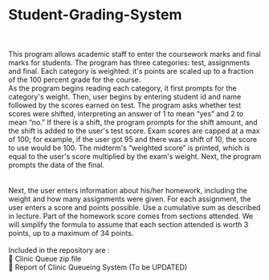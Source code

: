 # Student-Grading-System
</br>
</br>
This program allows academic staff to enter the coursework marks and final marks for students. 
The program has three categories: test, assignments and final. 
Each category is weighted: it's points are scaled up to a fraction of the 100 percent grade for the
course. 
</br>
As the program begins reading each category, it first prompts for the category's weight.
Then, user begins by entering student id and name followed by the scores earned on test. 
The program asks whether test scores were shifted, interpreting an answer of 1 to mean “yes” and
2 to mean “no.” If there is a shift, the program prompts for the shift amount, and the shift is
added to the user's test score. Exam scores are capped at a max of 100; for example, if the user
got 95 and there was a shift of 10, the score to use would be 100. The midterm's “weighted
score” is printed, which is equal to the user's score multiplied by the exam's weight. 
Next, the program prompts the data of the final. 
</br>
</br>
</br>
Next, the user enters information about his/her homework, including the weight and how many
assignments were given. For each assignment, the user enters a score and points possible. Use
a cumulative sum as described in lecture. Part of the homework score comes from sections
attended. We will simplify the formula to assume that each section attended is worth 3 points,
up to a maximum of 34 points.
</br>
</br>
Included in the repository are : 
</br>
📁 Clinic Queue zip file 
</br>
📃 Report of Clinic Queueing System (To be UPDATED)
</br>
</br>
